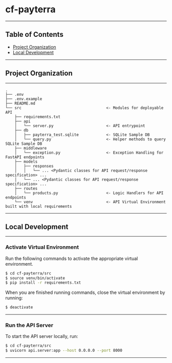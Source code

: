 # cf-payterra

---

## Table of Contents

- [Project Organization](#project-organization)
- [Local Development](#local-development)

---

## Project Organization

---

```
.
├── .env
├── .env.example
├── README.md
└── src                                     <- Modules for deployable API
    ├── requirements.txt
    ├── api
    │   └── server.py                       <- API entrypoint
    ├── db
    │   ├── payterra_test.sqlite            <- SQLite Sample DB
    │   └── query.py                        <- Helper methods to query SQLite Sample DB
    ├── middleware
    │   └── exception.py                    <- Exception Handling for FastAPI endpoints
    ├── models
    │   ├── responses
    │   │   └── ... <Pydantic classes for API request/response specification> ...
    │   └── ... <Pydantic classes for API request/response specification> ...
    ├── routes
    │   └── products.py                     <- Logic Handlers for API endpoints
    └── venv                                <- API Virtual Environment built with local requirements
```

---

## Local Development

---

### Activate Virtual Environment

Run the following commands to activate the appropriate virtual environment.

```bash
$ cd cf-payterra/src
$ source venv/bin/activate
$ pip install -r requirements.txt
```

When you are finished running commands, close the virtual environment by running:

```bash
$ deactivate
```

---

### Run the API Server

To start the API server locally, run:

```bash
$ cd cf-payterra/src
$ uvicorn api.server:app --host 0.0.0.0 --port 8000
```

---

